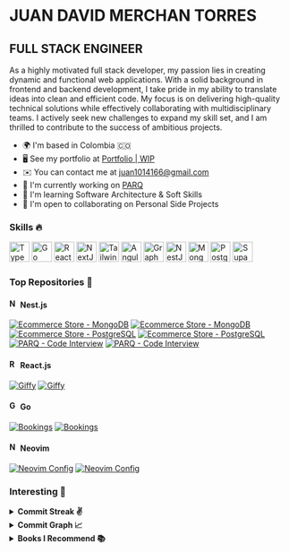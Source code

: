 # JUAN DAVID MERCHAN TORRES

## FULL STACK ENGINEER

As a highly motivated full stack developer, my passion lies in creating dynamic
and functional web applications. With a solid background in frontend and backend
development, I take pride in my ability to translate ideas into clean and
efficient code. My focus is on delivering high-quality technical solutions while
effectively collaborating with multidisciplinary teams. I actively seek new
challenges to expand my skill set, and I am thrilled to contribute to the
success of ambitious projects.

- 🌍 I'm based in Colombia 🇨🇴
- 🖥️ See my portfolio at [Portfolio | WIP](http://nikolam-dev.com)
- ✉️ You can contact me at [juan1014166@gmail.com](mailto:juan1014166@gmail.com)
- 🚀 I'm currently working on [PARQ](http://parqco.com)
- 🧠 I'm learning Software Architecture & Soft Skills
- 🤝 I'm open to collaborating on Personal Side Projects

### Skills 🔥

<div align="left">
<a href="https://www.typescriptlang.org/" target="_blank" rel="noreferrer"><img alt="TypeScript" height="36" src="https://raw.githubusercontent.com/danielcranney/readme-generator/main/public/icons/skills/typescript-colored.svg" width="36" /></a>
<a href="https://go.dev/doc/" target="_blank" rel="noreferrer"><img alt="Go" height="36" src="https://raw.githubusercontent.com/danielcranney/readme-generator/main/public/icons/skills/go-colored.svg" width="36" /></a>
<a href="https://reactjs.org/" target="_blank" rel="noreferrer"><img alt="React" height="36" src="https://raw.githubusercontent.com/danielcranney/readme-generator/main/public/icons/skills/react-colored.svg" width="36" /></a>
<a href="https://nextjs.org/docs" target="_blank" rel="noreferrer"><img alt="NextJs" height="36" src="https://raw.githubusercontent.com/danielcranney/readme-generator/main/public/icons/skills/nextjs-colored-dark.svg" width="36" /></a>
<a href="https://tailwindcss.com/" target="_blank" rel="noreferrer"><img alt="TailwindCSS" height="36" src="https://raw.githubusercontent.com/danielcranney/readme-generator/main/public/icons/skills/tailwindcss-colored.svg" width="36" /></a>
<a href="https://angular.io/" target="_blank" rel="noreferrer"><img alt="Angular" height="36" src="https://raw.githubusercontent.com/danielcranney/readme-generator/main/public/icons/skills/angularjs-colored.svg" width="36" /></a>
<a href="https://graphql.org/" target="_blank" rel="noreferrer"><img alt="GraphQL" height="36" src="https://raw.githubusercontent.com/danielcranney/readme-generator/main/public/icons/skills/graphql-colored.svg" width="36" /></a>
<a href="https://docs.nestjs.com/" target="_blank" rel="noreferrer"><img alt="NestJS" height="36" src="https://raw.githubusercontent.com/danielcranney/readme-generator/main/public/icons/skills/nestjs-colored.svg" width="36" /></a>
<a href="https://www.mongodb.com/" target="_blank" rel="noreferrer"><img alt="MongoDB" height="36" src="https://raw.githubusercontent.com/danielcranney/readme-generator/main/public/icons/skills/mongodb-colored.svg" width="36" /></a>
<a href="https://www.postgresql.org/" target="_blank" rel="noreferrer"><img alt="PostgreSQL" height="36" src="https://raw.githubusercontent.com/danielcranney/readme-generator/main/public/icons/skills/postgresql-colored.svg" width="36" /></a>
<a href="https://supabase.io/" target="_blank" rel="noreferrer"><img alt="Supabase" height="36" src="https://raw.githubusercontent.com/danielcranney/readme-generator/main/public/icons/skills/supabase-colored.svg" width="36" /></a>
</div>

### Top Repositories 🥇

<h4>
  <img
    alt="NestJS"
    height="16"
    src="https://raw.githubusercontent.com/danielcranney/readme-generator/main/public/icons/skills/nestjs-colored.svg"
    width="16"
  />
  Nest.js
</h4>

<div float="left">
<a href="https://github.com/NikolaM-Dev/ecommerce-store-nest-mongo#gh-dark-mode-only"><img alt="Ecommerce Store - MongoDB" src="https://github-readme-stats.vercel.app/api/pin/?username=NikolaM-Dev&repo=ecommerce-store-nest-mongo&title_color=58a6ff&text_color=adbac7&bg_color=00000000&border_color=444c56&v=3#gh-dark-mode-only" /></a>
<a href="https://github.com/NikolaM-Dev/ecommerce-store-nest-mongo#gh-light-mode-only"><img alt="Ecommerce Store - MongoDB" src="https://github-readme-stats.vercel.app/api/pin/?username=NikolaM-Dev&repo=ecommerce-store-nest-mongo&v=3#gh-light-mode-only" /></a>
&nbsp;
<a href="https://github.com/NikolaM-Dev/ecommerce-store-nest-postgres#gh-dark-mode-only"><img alt="Ecommerce Store - PostgreSQL" src="https://github-readme-stats.vercel.app/api/pin/?username=NikolaM-Dev&repo=ecommerce-store-nest-postgres&title_color=58a6ff&text_color=adbac7&bg_color=00000000&border_color=444c56&v=3#gh-dark-mode-only" /></a>
<a href="https://github.com/NikolaM-Dev/ecommerce-store-nest-postgres#gh-light-mode-only"><img alt="Ecommerce Store - PostgreSQL" src="https://github-readme-stats.vercel.app/api/pin/?username=NikolaM-Dev&repo=ecommerce-store-nest-postgres&v=3#gh-light-mode-only" /></a>
&nbsp;
</div>

<div float="left">
<a href="https://github.com/NikolaM-Dev/parq-api-nest#gh-dark-mode-only"><img alt="PARQ - Code Interview" src="https://github-readme-stats.vercel.app/api/pin/?username=NikolaM-Dev&repo=parq-api-nest&title_color=58a6ff&text_color=adbac7&bg_color=00000000&border_color=444c56&v=3#gh-dark-mode-only" /></a>
<a href="https://github.com/NikolaM-Dev/parq-api-nest#gh-light-mode-only"><img alt="PARQ - Code Interview" src="https://github-readme-stats.vercel.app/api/pin/?username=NikolaM-Dev&repo=parq-api-nest&v=3#gh-light-mode-only" /></a>
&nbsp;
</div>

<h4>
  <img
    alt="ReactJS"
    height="16"
    src="https://raw.githubusercontent.com/danielcranney/readme-generator/main/public/icons/skills/react-colored.svg"
    width="16"
  />
  React.js
</h4>

<div float="left">
<a href="https://github.com/NikolaM-Dev/giffy#gh-dark-mode-only"><img alt="Giffy" src="https://github-readme-stats.vercel.app/api/pin/?username=NikolaM-Dev&repo=giffy&title_color=58a6ff&text_color=adbac7&bg_color=00000000&border_color=444c56&v=3#gh-dark-mode-only" /></a>
<a href="https://github.com/NikolaM-Dev/giffy#gh-light-mode-only"><img alt="Giffy" src="https://github-readme-stats.vercel.app/api/pin/?username=NikolaM-Dev&repo=giffy&v=3#gh-light-mode-only" /></a>
&nbsp;
</div>

<h4>
  <img
    alt="Go"
    height="16"
    src="https://raw.githubusercontent.com/danielcranney/readme-generator/main/public/icons/skills/go-colored.svg"
    width="16"
  />
  Go
</h4>

<div float="left">
<a href="https://github.com/NikolaM-Dev/bookings#gh-dark-mode-only"><img alt="Bookings" src="https://github-readme-stats.vercel.app/api/pin/?username=NikolaM-Dev&repo=bookings&title_color=58a6ff&text_color=adbac7&bg_color=00000000&border_color=444c56&v=3#gh-dark-mode-only" /></a>
<a href="https://github.com/NikolaM-Dev/bookings#gh-light-mode-only"><img alt="Bookings" src="https://github-readme-stats.vercel.app/api/pin/?username=NikolaM-Dev&repo=bookings&v=3#gh-light-mode-only" /></a>
&nbsp;
</div>

<h4>
  <img
    alt="Neovim"
    height="16"
    src="https://avatars.githubusercontent.com/u/6471485?s=200&v=4"
    width="16"
  />
  Neovim
</h4>

<div float="left">
<a href="https://github.com/NikolaM-Dev/nvim#gh-dark-mode-only"><img alt="Neovim Config" src="https://github-readme-stats.vercel.app/api/pin/?username=NikolaM-Dev&repo=nvim&title_color=58a6ff&text_color=adbac7&bg_color=00000000&border_color=444c56&v=3#gh-dark-mode-only" /></a>
<a href="https://github.com/NikolaM-Dev/nvim#gh-light-mode-only"><img alt="Neovim Config" src="https://github-readme-stats.vercel.app/api/pin/?username=NikolaM-Dev&repo=nvim&v=3#gh-light-mode-only" /></a>
&nbsp;
</div>

### Interesting 👀

<details>
  <summary>
    <b>Commit Streak ✌️</b>
  </summary>
  <div align="center">
    <a href="http://www.github.com/NikolaM-Dev">
      <img
        src="https://streak-stats.demolab.com?user=NikolaM-Dev&theme=tokyonight&border_radius=10&background=1E1E2E&border=89B4FA&stroke=CDD6F4&ring=89B4FA&fire=F38BA8&currStreakNum=F38BA8&sideNums=89B4FA&currStreakLabel=74C7EC&sideLabels=74C7EC&dates=B4BEFE" />
    </a>
  </div>
</details>

<details>
  <summary>
    <b>Commit Graph 📈</b>
  </summary>
   <a href="http://www.github.com/NikolaM-Dev">
    <img
      alt="GitHub Commits Graph" 
      src="https://github-readme-activity-graph.vercel.app/graph?username=NikolaM-Dev&bg_color=1e1e2e&color=cdd6f4&line=89b4fa&point=f38ba8&area=true&hide_border=true"
    />
  </a>
</details>

<details>
  <summary>
    <b>Books I Recommend 📚</b>
  </summary>
  <ul>
    <li>
      <a href="https://www.amazon.com/Fundamentals-Software-Architecture-Comprehensive-Characteristics/dp/1492043451?crid=1FUUVAB8ZSEIT&keywords=Fundamentals+of+Software+Architecture&qid=1676622946&sprefix=fundamentals+of+software+architecture,aps,58&sr=8-1&linkCode=sl1&tag=rubyannrcarri-20&linkId=2a4cb57704d41914436fd9c3ce518ef8&language=en_US&ref_=as_li_ss_tl"
        target="_blank" alt="Fundamentals of Software Architecture: An Engineering Approach">
        Fundamentals of Software Architecture: An Engineering Approach
      </a>
    </li>
    <li>
      <a href="https://www.amazon.com/-/es/Neal-Ford/dp/1492097543/ref=sr_1_1?__mk_es_US=%C3%85M%C3%85%C5%BD%C3%95%C3%91&crid=11IGJAGIH4H68&keywords=Building+Evolutionary+Architectures&qid=1679257787&sprefix=building+evolutionary+architectures%2Caps%2C129&sr=8-1"
        target="_blank" alt="Building Evolutionary Architectures: Automated Software Governance">
        Building Evolutionary Architectures: Automated Software Governance
      </a>
    </li>
    <li>
      <a href="https://www.amazon.com/-/es/Sam-Newman/dp/1492034029/ref=sr_1_1?__mk_es_US=%C3%85M%C3%85%C5%BD%C3%95%C3%91&crid=1U261AHFK33G1&keywords=Building+Microservices%3A+Designing+Fine-Grained+Systems&qid=1679257999&s=books&sprefix=building+microservices+designing+fine-grained+systems%2Cstripbooks-intl-ship%2C129&sr=1-1"
        target="_blank" alt="Building Microservices: Designing Fine-Grained Systems">
        Building Microservices: Designing Fine-Grained Systems
      </a>
    </li>
    <li>
      <a href="https://www.amazon.com/-/es/Neal-Ford/dp/1492086894/ref=sr_1_1?__mk_es_US=%C3%85M%C3%85%C5%BD%C3%95%C3%91&crid=2Y28DNQHOI11F&keywords=Software+Architecture%3A+The+Hard+Parts&qid=1679258026&s=books&sprefix=software+architecture+the+hard+parts%2Cstripbooks-intl-ship%2C137&sr=1-1"
        target="_blank"
        alt="Software Architecture: The Hard Parts: Modern Trade-Off Analyses for Distributed Architectures">
        Software Architecture: The Hard Parts: Modern Trade-Off Analyses for
        Distributed Architectures
      </a>
    </li>
    <li>
      <a href="https://www.amazon.com/-/es/Martin-Kleppmann/dp/1449373321/ref=sr_1_1?__mk_es_US=%C3%85M%C3%85%C5%BD%C3%95%C3%91&crid=1VQB1KY6MHTO4&keywords=Designing+Data-Intensive+Application&qid=1679258066&s=books&sprefix=designing+data-intensive+application%2Cstripbooks-intl-ship%2C141&sr=1-1"
        target="_blank"
        alt="Designing Data-Intensive Applications: The Big Ideas Behind Reliable, Scalable, and Maintainable Systems">
        Designing Data-Intensive Applications: The Big Ideas Behind Reliable,
        Scalable, and Maintainable Systems
      </a>
    </li>
  </ul>
</details>
